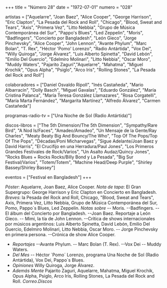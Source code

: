 +++
title = "Número 28"
date = "1972-07-01"
numero = "028"

artistas = ["Aquelarre", "Joan Baez", "Alice Cooper", "George Harrison", "Eric Clapton", "La Pesada del Rock and Roll", "Chicago", "Blood, Sweat and Tears", "Axis", "Primera Vez", "Litto Nebbia", "Grupo de Música Contemporánea del Sur", "Pappo's Blues", "Led Zeppelin", "Moris", "Badfingers", "Concierto por Bangladesh", "León Gieco", "Jorge Pinchevsky", "Alice Cooper", "John Lennon", "Avante Phylum", "Marc Bolan", "T. Rex", "Héctor 'Pomo' Lorenzo", "Radio Antártida", "Vox Dei", "Willy Quiroga", "Jorge Álvarez", "Luis Alberto Spinetta", "David Lebón", "Emilio Del Guercio", "Edelmiro Molinari", "Litto Nebbia", "Oscar Moro", "Muddy Waters", "Pajarito Zaguri","Aquelarre", "Mahatma", "Miguel Krochik", "Opus Alpha", "Psiglo", "Arco Iris", "Rolling Stones", "La Pesada del Rock and Roll"]

colaboradores = ["Daniel Osvaldo Ripoll", "Inés Castañeda", "Mario Albarracín", "Dolly Basch", "Miguel Gavalas", "Eduardo González", "María Cristina Palanca", "María Teresa González Llamazares", "Rosa Corgatelli", "María Marta Fernández", "Margarita Martínez", "Alfredo Álvarez", "Carmen Castañeda"]

programas-radio-tv = ["Una Noche de Sol (Radio Antártida)"]

discos-libros = ["The 5th Dimension/The 5th Dimension", "Sympathy/Rare Bird", "A Nod Is/Faces", "Amadeo/Amadeo", "Un Mensaje de la Gente/Ray Charles", "Meaty Beaty Big And Bouncy/The Who", "Top Of The Pops/Top Of The Pops", "Décadas/Poni Micharvegas", "Sigue Adelante/Joan Baez y David Harris", "El Crucifijo en una Herradura/Paul Jones", "Los Primeros Grandes Festivales de Rock/Varios", "Un Asalto Audaz/Quincy Jones", "Rocks Blues + Rocks Rocks/Billy Bond y La Pesada", "Big Sur Festival/Varios", "Totem/Totem", "Machine Head/Deep Purple", "Shirley Bassey/Shirley Bassey"]

eventos = ["Festival en Bangladesh"]
+++

*Póster*: Aquelarre, Joan Baez, Alice Cooper. 
*Nota de tapa*: El Gran Supergrupo: George Harrison y Eric Clapton en Concierto en Bangladesh. 
*Breves*: la Pesada del Rock and Roll, Chicago, "Blood, Sweat and Tears", Axis, Primera Vez, Litto Nebbia, Grupo de Música Contemporánea del Sur, Pomo, Pappo´s Blues, Led Zeppelin. 
*Notas sobre*
-- Moris. 
--Badfingers. 
--El álbum del Concierto por Bangladesh. 
--Joan Baez. Reportaje a León Gieco. 
-- Mimi, la tía de John Lennon.
--Crítica de shows internacionales por músicos argentinos: Luis Alberto Spinetta, David Lebón, Emilio Del Guercio, Edelmiro Molinari, Litto Nebbia, Oscar Moro.
-- Jorge Pinchevsky en primera persona. 
--Crónica de show Alice Cooper.
 - *Reportajes*
--Avante Phylum. 
-- Marc Bolan (T. Rex). 
--Vox Dei
-- Muddy Waters.
- *Del Mes*
-- Héctor `Pomo´ Lorenzo, programa Una Noche de Sol (Radio Antártida), Vox Dei, Pappo´s Blues. 
- *Opiniones* Willy Quiroga, Jorge Álvarez. 
- *Además Mente* Pajarito Zaguri, Aquelarre, Mahatma, Miguel Krochik, Opus Alpha, Psiglo, Arco Iris, Rolling Stones, La Pesada del Rock and Roll. 
*Correo*.*Discos*
